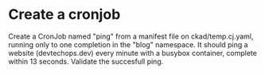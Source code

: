 # Create a cronjob

Create a CronJob named "ping" from a manifest file on ckad/temp.cj.yaml, running only to one completion in the "blog" namespace. It should ping a website (devtechops.dev) every minute with a busybox container, complete within 13 seconds.
Validate the succesfull ping.





